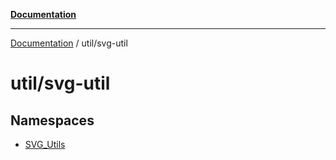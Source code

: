 [**Documentation**](../../index.md)

***

[Documentation](../../index.md) / util/svg-util

# util/svg-util

## Namespaces

- [SVG\_Utils](namespaces/SVG_Utils/index.md)
